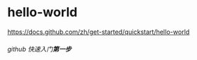 # hello-world
https://docs.github.com/zh/get-started/quickstart/hello-world
###### github 快速入门**第一步**
